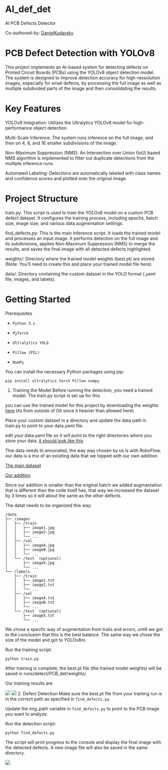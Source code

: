 # AI_def_det
AI PCB Defects Detector

Co-authored-by: [DanielKudarsky](https://github.com/DanielKudarsky)

# PCB Defect Detection with YOLOv8
This project implements an AI-based system for detecting defects on Printed Circuit Boards (PCBs) using the YOLOv8 object detection model. The system is designed to improve detection accuracy for high-ressolution images, especially for small defects, by processing the full image as well as multiple subdivided parts of the image and then consolidating the results.

# Key Features
YOLOv8 Integration: Utilizes the Ultralytics YOLOv8 model for high-performance object detection.

Multi-Scale Inference: The system runs inference on the full image, and then on 4, 8, and 16 smaller subdivisions of the image.

Non-Maximum Suppression (NMS): An Intersection over Union (IoU) based NMS algorithm is implemented to filter out duplicate detections from the multiple inference runs.

Automated Labeling: Detections are automatically labeled with class names and confidence scores and plotted onto the original image.

# Project Structure
train.py: This script is used to train the YOLOv8 model on a custom PCB defect dataset. It configures the training process, including epochs, batch size, image size, and various data augmentation settings.

find_defects.py: This is the main inference script. It loads the trained model and processes an input image. It performs detection on the full image and its subdivisions, applies Non-Maximum Suppression (NMS) to merge the results, and saves the final image with all detected defects highlighted.

weights/: Directory where the trained model weights (best.pt) are stored. (Note: You'll need to create this and place your trained model file here).

data/: Directory containing the custom dataset in the YOLO format (.yaml file, images, and labels).

# Getting Started
Prerequisites
- `Python 3.x`

- `PyTorch`

- `Ultralytics YOLO`

- `Pillow (PIL)`

- `NumPy`

You can install the necessary Python packages using pip:

```pip install ultralytics torch Pillow numpy```

1. Training the Model
Before running the detection, you need a trained model. The train.py script is set up for this.

you can use the trained model for this project by downloading the weights [here](https://drive.google.com/drive/folders/12jqr3LqfFm0V1ufZizrKv8oXLO_Pjz37?usp=drive_link) (its from outside of Git since it heavier than allowed here)

Place your custom dataset in a directory and update the data path in train.py to point to your data.yaml file.

edit your data.yaml file so it will point to the right directories where you store your data. [it should look like this](https://github.com/Avishyf/AI_def_det/blob/main/data.yaml)

Thw data needs to annonated, the way was chosen by us is with RoboFlow, our data is a mix of an exisiting data that we topped with our own addition

[The main dataset](https://universe.roboflow.com/hanxu-rgxfn/pcb22)

[Our addition](https://app.roboflow.com/pcb-project-mqih2/custom-workflow-object-detection-bwd0k/browse?queryText=&pageSize=50&startingIndex=0&browseQuery=true)

Since our addition is smaller than the original batch we added augmantation that is different than the code itself has, that way we increased the dataset by 3 times so it will about the same as the other defects.

The datat needs to be organized this way:
```
/data
├── /images
│   ├── /train
│   │   ├── image1.jpg
│   │   ├── image2.jpg
│   │   └── ...
│   ├── /val
│   │   ├── imageA.jpg
│   │   ├── imageB.jpg
│   │   └── ...
│   └── /test  (optional)
│       ├── imageX.jpg
│       └── ...
└── /labels
    ├── /train
    │   ├── image1.txt
    │   ├── image2.txt
    │   └── ...
    ├── /val
    │   ├── imageA.txt
    │   ├── imageB.txt
    │   └── ...
    └── /test  (optional)
        ├── imageX.txt
        └── ...
```

We chose a specfic way of augmentation from trails and errors, untill we got to the conclusion that this is the best balance. The same way we chose the size of the model and got to YOLOv8m.

Run the training script:

`python train.py`

After training is complete, the best.pt file (the trained model weights) will be saved in runs/detect/PCB_det/weights/.

Our training results are

![](https://github.com/Avishyf/AI_def_det/blob/main/confusion_matrix_normalized.png)
![](https://github.com/Avishyf/AI_def_det/blob/main/test_results.png)
2. Defect Detection
Make sure the best.pt file from your training run is in the correct path as specified in `find_defects.py`.

Update the img_path variable in `find_defects.py` to point to the PCB image you want to analyze.

Run the detection script:

`python find_defects.py`

The script will print progress to the console and display the final image with the detected defects. A new image file will also be saved in the same directory.

![](https://github.com/Avishyf/AI_def_det/blob/main/output_detections.jpg)
